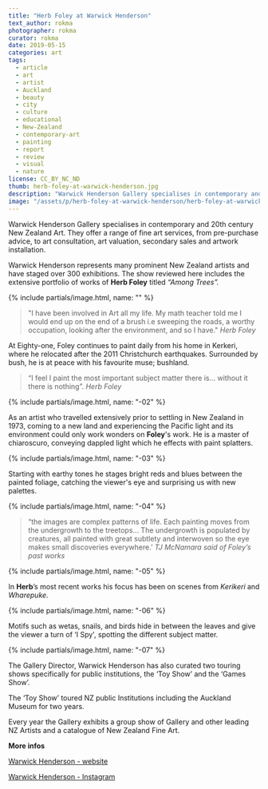 ```yaml
---
title: "Herb Foley at Warwick Henderson"
text_author: rokma
photographer: rokma
curator: rokma
date: 2019-05-15
categories: art
tags:
  - article
  - art
  - artist
  - Auckland
  - beauty
  - city
  - culture
  - educational
  - New-Zealand
  - contemporary-art
  - painting
  - report
  - review
  - visual
  - nature
license: CC_BY_NC_ND
thumb: herb-foley-at-warwick-henderson.jpg
description: "Warwick Henderson Gallery specialises in contemporary and 20th century New Zealand Art. They represent many prominent New Zealand artists and have staged over 300 exhibitions. The exhibition reviewed here includes the extensive portfolio of works of Herb Foley, Among Trees."
image: "/assets/p/herb-foley-at-warwick-henderson/herb-foley-at-warwick-henderson.jpg"
---
```


Warwick Henderson Gallery specialises in contemporary and 20th century New Zealand Art. They offer a range of fine art services, from pre-purchase advice, to art consultation, art valuation, secondary sales and artwork installation.

Warwick Henderson represents many prominent New Zealand artists and have staged over 300 exhibitions. The show reviewed here includes the extensive portfolio of works of **Herb Foley** titled _“Among Trees”._

{% include partials/image.html, name: "" %}


>"I have been involved in Art all my life. My math teacher told me I would end up on the end of a brush i.e sweeping the roads, a worthy occupation, looking after the environment, and so I have." _Herb Foley_

At Eighty-one, Foley continues to paint daily from his home in Kerkeri, where he relocated after the 2011 Christchurch earthquakes. Surrounded by bush, he is at peace with his favourite muse; bushland.

>“I feel I paint the most important subject matter there is… without it there is nothing”. _Herb Foley_

{% include partials/image.html, name: "-02" %}

As an artist who travelled extensively prior to settling in New Zealand in 1973, coming to a new land and experiencing the Pacific light and its environment could only work wonders on **Foley**'s work. He is a master of chiaroscuro, conveying dappled light which he effects with paint splatters.

{% include partials/image.html, name: "-03" %}

Starting with earthy tones he stages bright reds and blues between the painted foliage, catching the viewer's eye and surprising us with new palettes.

{% include partials/image.html, name: "-04" %}

>“the images are complex patterns of life. Each painting moves from the undergrowth to the treetops... The undergrowth is populated by creatures, all painted with great subtlety and interwoven so the eye makes small discoveries everywhere.’ _TJ McNamara said of Foley’s past works_

{% include partials/image.html, name: "-05" %}

In **Herb**’s most recent works his focus has been on scenes from _Kerikeri_ and _Wharepuke_.

{% include partials/image.html, name: "-06" %}

Motifs such as wetas, snails, and birds hide in between the leaves and give the viewer a turn of ‘I Spy', spotting the different subject matter.

{% include partials/image.html, name: "-07" %}

The Gallery Director, Warwick Henderson has also curated two touring shows specifically for public institutions, the ‘Toy Show’ and the ‘Games Show’.

The ‘Toy Show’ toured NZ public Institutions including the Auckland Museum for two years.

Every year the Gallery exhibits a group show of Gallery and other leading NZ Artists and a catalogue of New Zealand Fine Art.

**More infos**

[Warwick Henderson - website](http://www.warwickhenderson.co.nz/herb-foley--among-trees--2019.html)

[Warwick Henderson - Instagram](https://www.instagram.com/warwickhendersongallery/)
